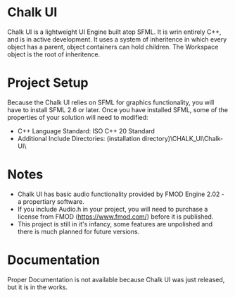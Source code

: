 # Chalk UI
Chalk UI is a lightweight UI Engine built atop SFML. It is wrin entirely C++, and is in active development.
It uses a system of inheritence in which every object has a parent, object containers can hold children. The Workspace object is the root of inheritence.
# Project Setup
Because the Chalk UI relies on SFML for graphics functionality, you will have to install SFML 2.6 or later.
Once you have installed SFML, some of the properties of your solution will need to modified:
- C++ Language Standard: ISO C++ 20 Standard
- Additional Include Directories: (installation directory)\CHALK_UI\Chalk-UI\
# Notes
- Chalk UI has basic audio functionality provided by FMOD Engine 2.02 - a propertiary software.
- If you include Audio.h in your project, you will need to purchase a license from FMOD (https://www.fmod.com/) before it is published.
- This project is still in it's infancy, some features are unpolished and there is much planned for future versions.
# Documentation
Proper Documentation is not available because Chalk UI was just released, but it is in the works.
